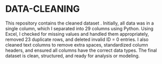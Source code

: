 # DATA-CLEANING

This repository contains the cleaned dataset . Initially, all data was in a single column, which I separated into 29 columns using Python. Using Excel, I checked for missing values and handled them appropriately, removed 23 duplicate rows, and deleted invalid ID = 0 entries. I also cleaned text columns to remove extra spaces, standardized column headers, and ensured all columns have the correct data types. The final dataset is clean, structured, and ready for analysis or modeling.
